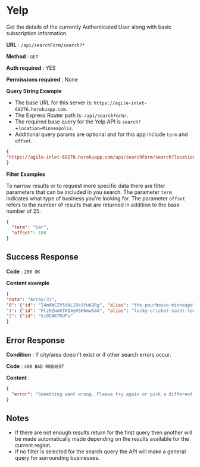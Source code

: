 # Yelp

Get the details of the currently Authenticated User along with basic
subscription information.

**URL** : `/api/searchForm/search?*`

**Method** : `GET`

**Auth required** : YES

**Permissions required** : None

**Query String Example**

* The base URL for this server is: `https://agile-inlet-69276.herokuapp.com`.
* The Express Router path is: `/api/searchForm/`.
* The required base query for the Yelp API is `search?`+`location=Minneapolis`.
* Additional query params are optional and for this app include `term` and `offset`.

```json
{
"https://agile-inlet-69276.herokuapp.com/api/searchForm/search?location=Minneapolis&term=&limit=50&offset=800"
}
```
**Filter Examples**

To narrow results or to request more specific data there are filter parameters that can be 
included in you search. The parameter `term` indicates what type of business you're looking for.
The parameter `offset` refers to the number of results that are returned in addition to the base number of 25.

```json
{
  "term": "bar",
  "offset": 100
}
```

## Success Response

**Code** : `200 OK`

**Content example**

```json
{
"data": "Array(3)",
"0": {"id": "I4mAWCZV5iNL1Rk9fuK9Rg", "alias": "the-pourhouse-minneapolis", "name": "The Pourhouse", "image_url": "https://s3-media3.fl.yelpcdn.com/bphoto/UNEnrPTE7w3zREkQwMeR6Q/o.jpg", "is_closed": "false"}
"1": {"id": "PlzHZwoKTKQ4yKSHbmw54A", "alias": "lucky-cricket-saint-louis-park", "name": "Lucky Cricket", "image_url": "https://s3-media2.fl.yelpcdn.com/bphoto/NJIpa8-Cp_KKoJs-hEl_FA/o.jpg", "is_closed": "false"}
"2": {"id": "ki0OAKTRUPu"
}
```

## Error Response

**Condition** : If city/area doesn't exist or if other search errors occur.

**Code** : `400 BAD REQUEST`

**Content** :

```json
{
  "error": "Something went wrong. Please try again or pick a different region."
}
```

## Notes

* If there are not enough results return for the first query then another will be made automatically 
made depending on the results available for the current region.
* If no filter is selected for the search query the API will make a general query for surrounding businesses.
